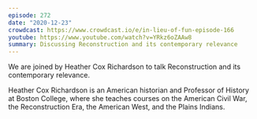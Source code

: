 ```yaml
---
episode: 272
date: "2020-12-23"
crowdcast: https://www.crowdcast.io/e/in-lieu-of-fun-episode-166
youtube: https://www.youtube.com/watch?v=YRkz6oZAAw8
summary: Discussing Reconstruction and its contemporary relevance
---
```

We are joined by Heather Cox Richardson to talk Reconstruction and its
contemporary relevance.

Heather Cox Richardson is an American historian and Professor of History at
Boston College, where she teaches courses on the American Civil War, the
Reconstruction Era, the American West, and the Plains Indians.
